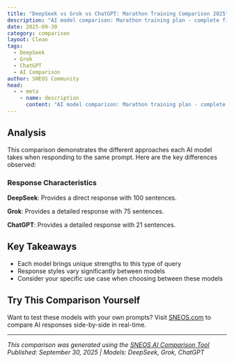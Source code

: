 ```yaml
---
title: "DeepSeek vs Grok vs ChatGPT: Marathon Training Comparison 2025"
description: "AI model comparison: Marathon training plan - complete first marathon injury-free..."
date: 2025-09-30
category: comparison
layout: Clean
tags:
  - DeepSeek
  - Grok
  - ChatGPT
  - AI Comparison
author: SNEOS Community
head:
  - - meta
    - name: description
      content: "AI model comparison: Marathon training plan - complete first marathon injury-free..."
---
```


<ChatComparison
  title="DeepSeek vs Grok vs ChatGPT: Marathon Training Comparison 2025"
  prompt="Marathon training plan - complete first marathon injury-free"
  :responses='{
    "DeepSeek": "Of course. This is an excellent goal. The key to an injury-free first marathon is a philosophy of **patience, consistency, and listening to your body.**\n\nThis plan is a template designed for a beginner with a good base fitness level (able to run 3 miles / 5 km comfortably, 3-4 times a week). It follows a classic, conservative approach with a 20-week timeline.\n\n### The Golden Rules for an Injury-Free Marathon\n\n1.  **The 10% Rule:** Never increase your total weekly mileage by more than 10% from the previous week.\n2.  **Listen to Your Body:** Pain is different from discomfort. Sharp, localized, or persistent pain is a stop sign. General fatigue is normal.\n3.  **The Long Run is Sacred:** This is the cornerstone of your training. Do not skip it, but also don\u0027t be afraid to adjust it if you\u0027re feeling unwell or overly fatigued.\n4.  **Recovery is Training:** The adaptations that make you stronger happen when you rest, not when you run.\n5.  **Nutrition \u0026 Hydration are Non-Negotiable:** Fueling your body properly is as important as the running itself.\n\n---\n\n### The 20-Week Training Plan\n\n**Key:**\n*   **Mon/Tue/Wed/Thu/Fri/Sat/Sun:** Days of the week.\n*   **XT:** Cross-training (30-45 mins). Examples: cycling, swimming, elliptical, strength training.\n*   **Strength:** Full-body strength training (30-45 mins). Focus on core, glutes, legs, and back.\n*   **Rest:** *Actual rest.* No running, no intense cross-training. Active recovery like walking or gentle stretching is fine.\n\n| Week | Monday | Tuesday | Wednesday | Thursday | Friday | Saturday (Long Run) | Sunday |\n| :--- | :--- | :--- | :--- | :--- | :--- | :--- | :--- |\n| **1** | Rest | 3 mi Easy | XT | 3 mi Easy | Rest | 4 mi | Rest or Walk |\n| **2** | Rest | 3 mi Easy | XT | 3 mi Easy | Rest | 5 mi | Rest or Walk |\n| **3** | Rest | 3.5 mi Easy | XT | 3.5 mi Easy | Rest | 6 mi | Rest or Walk |\n| **4** | Rest | 3.5 mi Easy | XT | 3.5 mi Easy | Rest | **4 mi** | Rest or Walk |\n| **5** | Rest | 4 mi Easy | XT | 4 mi Easy | Rest | 7 mi | Rest or Walk |\n| **6** | Rest | 4 mi Easy | XT | 4 mi Easy | Rest | 8 mi | Rest or Walk |\n| **7** | Rest | 4.5 mi Easy | XT | 4.5 mi Easy | Rest | 9 mi | Rest or Walk |\n| **8** | Rest | 4.5 mi Easy | XT | 4.5 mi Easy | Rest | **6 mi** | Rest or Walk |\n| **9** | Rest | 5 mi Easy | XT | 5 mi Easy | Rest | 10 mi | Rest or Walk |\n| **10**| Rest | 5 mi Easy | XT | 5 mi Easy | Rest | 11 mi | Rest or Walk |\n| **11**| Rest | 5 mi Easy | XT | 5 mi Easy | Rest | 12 mi | Rest or Walk |\n| **12**| Rest | 5 mi Easy | XT | 5 mi Easy | Rest | **8 mi** | Rest or Walk |\n| **13**| Rest | 5 mi Easy | XT | 5 mi Easy | Rest | 14 mi | Rest or Walk |\n| **14**| Rest | 5 mi Easy | XT | 5 mi Easy | Rest | 16 mi | Rest or Walk |\n| **15**| Rest | 5 mi Easy | XT | 5 mi Easy | Rest | 18 mi | Rest or Walk |\n| **16**| Rest | 5 mi Easy | XT | 5 mi Easy | Rest | **10 mi** | Rest or Walk |\n| **17**| Rest | 4 mi Easy | XT | 4 mi Easy | Rest | 20 mi | Rest or Walk |\n| **18**| Rest | 4 mi Easy | XT | 4 mi Easy | Rest | 12 mi | Rest or Walk |\n| **19**| Rest | 3 mi Easy | XT | 3 mi Easy | Rest | 8 mi | Rest or Walk |\n| **20**| Rest | 2 mi Easy | Rest | 20-30 min Walk | Rest | **Marathon!** | **Celebrate!** |\n\n---\n\n### Detailed Breakdown of Workouts \u0026 Principles\n\n#### 1. Run Types \u0026 Paces\n*   **Easy Run (Most of your runs):** You should be able to hold a conversation comfortably. This builds your aerobic base without excessive stress.\n*   **Long Run:** The most important run of the week. Run it 60-90 seconds per mile slower than your goal marathon pace. **Practice your race day nutrition and hydration on these runs.**\n*   **Cross-Training (XT):** Low-impact cardio to build fitness while giving your running muscles and joints a break.\n*   **Strength Training:** **Crucial for injury prevention.** Focus on:\n    *   **Core:** Planks, bird-dogs, dead bugs.\n    *   **Legs \u0026 Glutes:** Squats, lunges, glute bridges, calf raises.\n    *   **Full Body:** Push-ups, rows (with bands or dumbbells).\n\n#### 2. The Taper (Weeks 18-20)\nYou will feel tired, sluggish, and maybe even a little crazy. This is normal! Trust the process. The taper allows your body to repair all the micro-damage from training and store energy. **Do not try to \u0022get in one last hard workout.\u0022**\n\n#### 3. Injury Prevention \u0026 Recovery\n*   **Dynamic Warm-Up (5-10 mins before runs):** Leg swings, high knees, butt kicks, walking lunges.\n*   **Cool-Down \u0026 Static Stretching (5-10 mins after runs):** Focus on quads, hamstrings, glutes, calves, and hip flexors. Hold each stretch for 30 seconds.\n*   **Foam Rolling:** Roll your legs, glutes, and IT bands regularly, especially after long runs.\n*   **Sleep:** Aim for 7-9 hours per night. This is when your body repairs itself.\n*   **Listen to Your Body:** If something hurts, take an extra rest day or swap a run for cross-training. It\u0027s better to miss one run than the entire marathon.\n\n#### 4. Nutrition \u0026 Hydration\n*   **Daily:** Eat a balanced diet with plenty of complex carbs (whole grains, oats), lean protein (chicken, fish, tofu), and healthy fats (avocado, nuts).\n*   **Before Long Runs:** Eat a carb-based meal 2-3 hours before (e.g., oatmeal with banana, toast with peanut butter).\n*   **During Long Runs (PRACTICE THIS!):**\n    *   **Fuel:** Take in 30-60 grams of carbs per hour after the first 45-60 minutes. Use gels, chews, or real food (e.g., dates). Practice with the products available on your race course.\n    *   **Hydration:** Drink water and/or an electrolyte drink regularly. Don\u0027t wait until you\u0027re thirsty.\n*   **After Runs:** Within 30-60 minutes, consume a mix of protein and carbs (e.g., chocolate milk, a smoothie, yogurt with fruit) to kickstart recovery.\n\n#### 5. Gear\n*   **Shoes:** Get properly fitted at a running specialty store. Do your long runs in the shoes you plan to race in. Have a second, newer pair broken in by race day.\n*   **Apparel:** Wear technical, moisture-wicking fabrics. **Nothing new on race day!** Test all your gear (shoes, socks, shorts, shirt, fuel belt) on your long runs.\n\n### Final Race Week \u0026 Race Day Tips\n\n*   **Carb-Loading (Days 2-3 before):** Increase your carb intake while decreasing fat and fiber. Don\u0027t overeat; just shift the ratio of your meals.\n*   **Hydrate:** Drink water consistently all week.\n*   **Race Day Breakfast:** Eat the same breakfast you practiced before your long runs, 2-3 hours before the start.\n*   **Race Pace:** Start **SLOW**. The adrenaline will make you want to go out fast. Don\u0027t. Stick to your planned pace for the first half. You can always speed up later if you feel good.\n*   **Enjoy it!** Soak in the atmosphere, thank the volunteers, and smile. You\u0027ve earned it.\n\nThis plan is a guide. Be consistent, be patient, and be smart. Your goal is to get to the start line healthy and the finish line strong. Good luck",
    "Grok": "Completing your first marathon injury-free requires a structured training plan that balances running volume, intensity, recovery, strength training, and injury prevention. Below is a 16-week marathon training plan tailored for beginners with the goal of finishing injury-free. This plan assumes you have a base level of fitness (able to run 3-5 miles comfortably a few times a week). If you\u0027re starting from scratch, consider building up to this level first over 8-12 weeks.\n\n### Key Principles for Injury-Free Training\n1. **Gradual Progression**: Increase mileage by no more than 10% per week to avoid overuse injuries.\n2. **Rest and Recovery**: Incorporate rest days and easy runs to allow your body to adapt.\n3. **Cross-Training**: Build strength and endurance without overloading your joints.\n4. **Strength Training**: Strengthen muscles to support running form and prevent imbalances.\n5. **Listen to Your Body**: If you feel pain (beyond normal muscle fatigue), rest or adjust your plan.\n6. **Proper Gear**: Wear well-fitted running shoes (replace every 300-500 miles) and moisture-wicking clothing.\n7. **Nutrition and Hydration**: Fuel properly with carbs, protein, and hydration to aid recovery.\n8. **Warm-Up and Cool-Down**: Include dynamic stretches before runs and static stretches after to improve flexibility.\n\n### Weekly Structure Overview\n- **Duration**: 16 weeks (can be extended to 20 weeks for more gradual progression)\n- **Runs**: 3-4 runs per week (easy runs, tempo or speed work, long run)\n- **Cross-Training**: 1-2 days of low-impact activity (cycling, swimming, yoga)\n- **Strength Training**: 1-2 sessions per week focusing on core, hips, and legs\n- **Rest Days**: 1-2 full rest days per week\n- **Peak Mileage**: Around 35-40 miles per week (adjust based on comfort)\n\n### 16-Week Marathon Training Plan\n**Notes**:\n- Mileage is approximate; adjust based on your pace and comfort.\n- Easy runs should be at a conversational pace (you can talk without gasping).\n- Long runs should be 1-2 minutes per mile slower than your easy pace.\n- If a week feels too hard, repeat it before moving on.\n\n#### Weeks 1-4: Building a Base\nFocus on consistency, form, and endurance. Keep intensity low.\n- **Weekly Mileage**: 15-20 miles\n- **Monday**: Rest or Cross-Train (30 min easy cycling/yoga)\n- **Tuesday**: Easy Run (3-4 miles)\n- **Wednesday**: Strength Training (focus on core, glutes, legs) \u002B 30 min cross-train\n- **Thursday**: Easy Run (3-4 miles)\n- **Friday**: Rest\n- **Saturday**: Long Run (5-8 miles, slow pace)\n- **Sunday**: Easy Run or Cross-Train (3 miles or 30-40 min)\n\n**Injury Prevention Tip**: Start foam rolling or using a massage gun to release tight muscles (calves, hamstrings, quads).\n\n#### Weeks 5-8: Building Endurance\nIncrease long run distance and introduce light speed work.\n- **Weekly Mileage**: 20-30 miles\n- **Monday**: Rest or Cross-Train (30-40 min)\n- **Tuesday**: Easy Run \u002B Speed Work (4-5 miles total; e.g., 1 mile warm-up, 5x400m at faster pace with 2 min jog between, 1 mile cool-down)\n- **Wednesday**: Strength Training \u002B 30 min cross-train\n- **Thursday**: Easy Run (4-6 miles)\n- **Friday**: Rest\n- **Saturday**: Long Run (8-12 miles)\n- **Sunday**: Easy Run or Cross-Train (3-5 miles or 40 min)\n\n**Injury Prevention Tip**: Pay attention to any niggling pains. Address tightness with stretching or a rest day. Consider a weekly physical therapy or mobility session if possible.\n\n#### Weeks 9-12: Peak Build-Up\nFocus on longer runs and simulate race conditions.\n- **Weekly Mileage**: 30-40 miles\n- **Monday**: Rest or Cross-Train (40 min)\n- **Tuesday**: Tempo Run (5-7 miles total; e.g., 1 mile warm-up, 3-4 miles at a \u0022hard but sustainable\u0022 pace, 1 mile cool-down)\n- **Wednesday**: Strength Training \u002B 30-40 min cross-train\n- **Thursday**: Easy Run (5-7 miles)\n- **Friday**: Rest\n- **Saturday**: Long Run (12-16 miles; practice race-day nutrition and hydration)\n- **Sunday**: Easy Run or Cross-Train (4-6 miles or 40-50 min)\n\n**Injury Prevention Tip**: Test your race-day shoes, socks, and gear during long runs to avoid blisters or chafing. Hydrate and refuel during runs over 90 minutes.\n\n#### Weeks 13-15: Peak and Maintenance\nHit your longest runs while maintaining intensity.\n- **Weekly Mileage**: 35-40 miles (Week 13-14), 25-30 miles (Week 15)\n- **Monday**: Rest or Cross-Train (40 min)\n- **Tuesday**: Tempo Run (6-8 miles total; same structure as above)\n- **Wednesday**: Strength Training \u002B 30-40 min cross-train\n- **Thursday**: Easy Run (5-7 miles)\n- **Friday**: Rest\n- **Saturday**: Long Run (Week 13: 18 miles, Week 14: 20 miles, Week 15: 12-14 miles)\n- **Sunday**: Easy Run or Cross-Train (4-6 miles or 40-50 min)\n\n**Injury Prevention Tip**: Don\u2019t push through sharp pain during long runs. If something feels off, cut the run short and rest. Focus on sleep (aim for 7-9 hours nightly) for recovery.\n\n#### Week 16: Taper and Race Week\nReduce mileage to recover and feel fresh for race day.\n- **Weekly Mileage**: 15-20 miles (pre-race)\n- **Monday**: Rest or Cross-Train (30 min)\n- **Tuesday**: Easy Run (3-4 miles)\n- **Wednesday**: Easy Run (2-3 miles with a few 30-sec strides at race pace)\n- **Thursday**: Rest or 20 min light jog\n- **Friday**: Rest\n- **Saturday**: Easy Shakeout Run (1-2 miles, very slow)\n- **Sunday**: Race Day! (26.2 miles)\n\n**Race Day Tips**:\n- Stick to a conservative pace for the first 20 miles (aim for a pace you can maintain; many first-timers target 4:30-5:30 finish time).\n- Hydrate at every aid station and use gels or fuel as practiced.\n- Walk through aid stations if needed to avoid spills or fatigue.\n- If you feel pain, slow down or walk\u2014finishing is the goal, not speed.\n\n### Strength Training Routine (1-2x per Week)\nFocus on exercises to support running mechanics and prevent injury. Do 2-3 sets of 10-15 reps each:\n- **Squats** (bodyweight or with light dumbbells) \u2013 for quads and glutes\n- **Lunges** (forward or reverse) \u2013 for balance and hip stability\n- **Glute Bridges** \u2013 for posterior chain strength\n- **Plank** (30-60 seconds) \u2013 for core stability\n- **Side-Lying Leg Raises** \u2013 for hip abductors\n- **Calf Raises** \u2013 for lower leg strength\n\n### Additional Injury Prevention Tips\n- **Dynamic Warm-Up (5-10 min before runs)**: Leg swings, high knees, butt kicks, walking lunges.\n- **Static Stretching (5-10 min after runs)**: Stretch calves, hamstrings, quads, hip flexors.\n- **Foam Rolling**: Roll out tight areas (IT band, calves, quads) 3-4 times per week.\n- **Ice or Heat**: Use ice for acute soreness or swelling; heat for chronic tightness.\n- **Professional Support**: Consult a coach, physical therapist, or sports doctor if you\u2019re unsure about form or recurring pain.\n\n### Nutrition and Recovery\n- **Carbs**: Fuel runs with complex carbs (oats, rice, pasta) 2-3 hours before long runs.\n- **Protein**: Eat 20-30g protein within 30 min post-run for muscle recovery (e.g., protein shake, yogurt).\n- **Hydration**: Drink water throughout the day; for long runs, practice with sports drinks or electrolyte tabs.\n- **Race Day Fuel**: Use gels, chews, or bananas (whatever you\u2019ve practiced) every 45-60 min during the marathon.\n\n### What to Expect\n- **Soreness**: Normal after long runs, especially early on. It should subside in 1-2 days.\n- **Fatigue**: You\u2019ll feel tired during peak weeks. Taper week will help you recover.\n- **Mental Challenges**: Long runs can be tough mentally. Use music, podcasts, or run with a friend to stay motivated.\n\n### Adjusting the Plan\n- If you miss a run, don\u2019t double up\u2014just move on.\n- If you feel overly fatigued or notice pain, take an extra rest day or cut mileage.\n- For a more conservative approach, extend the plan to 18-20 weeks by adding more gradual mileage increases.\n\nBy following this plan and prioritizing recovery, you\u2019ll increase your chances of completing your first marathon injury-free. Good luck, and enjoy the journey! If you have specific questions (e.g., pace goals, injury history), let me know, and I can tailor the advice further. \uD83C\uDFC3\u200D\u2642\uFE0F",
    "ChatGPT": "Congratulations on deciding to run your first marathon! Finishing a marathon injury-free is an excellent goal and will set you up for future success and enjoyment in running. Here\u0027s a comprehensive 16-week beginner-friendly marathon training plan designed to help you build endurance gradually, avoid injury, and cross that finish line strong.\n\n---\n\n### Key Principles to Stay Injury-Free\n\n- **Gradual Progression:** Increase your weekly mileage by no more than 10% each week.\n- **Proper Footwear:** Invest in good running shoes suitable for your gait and replace them every 300-500 miles.\n- **Cross-Training:** Incorporate low-impact activities like cycling, swimming, or yoga to build strength and flexibility without overloading running muscles.\n- **Rest Days:** Take at least one or two rest days per week to allow recovery.\n- **Listen to Your Body:** Don\u2019t ignore persistent pain\u2014modify workouts as needed.\n- **Warm-Up \u0026 Cool Down:** Always do dynamic stretches before running and static stretches afterward.\n\n---\n\n### 16-Week Injury-Free Marathon Training Plan\n\n| Week | Mon       | Tue              | Wed         | Thu               | Fri       | Sat            | Sun                | Notes                        |\n|-------|-----------|------------------|-------------|-------------------|-----------|----------------|--------------------|------------------------------|\n| 1     | Rest      | 3 miles easy     | Cross-train | 3 miles tempo     | Rest      | 3 miles        | 4 miles long run    | Start easy, focus on form     |\n| 2     | Rest      | 3 miles easy     | Cross-train | 3 miles tempo     | Rest      | 3 miles        | 5 miles long run    | Hydrate well                 |\n| 3     | Rest      | 3 miles easy     | Cross-train | 4 miles tempo     | Rest      | 3 miles        | 6 miles long run    | Add strength training         |\n| 4     | Rest      | 3 miles easy     | Cross-train | 4 miles tempo     | Rest      | 3 miles        | 7 miles long run    | Include foam rolling          |\n| 5     | Rest      | 4 miles easy     | Cross-train | 4 miles tempo     | Rest      | 3 miles        | 8 miles long run    | Increase protein intake       |\n| 6     | Rest      | 4 miles easy     | Cross-train | 5 miles tempo     | Rest      | 3 miles        | 9 miles long run    | Focus on consistent pacing    |\n| 7     | Rest      | 4 miles easy     | Cross-train | 5 miles tempo     | Rest      | 3 miles        | 10 miles long run   | Schedule a yoga session       |\n| 8     | Rest      | 4 miles easy     | Cross-train | 5 miles tempo     | Rest      | 3 miles        | 11 miles long run   | Mid-plan easy week if needed  |\n| 9     | Rest      | 5 miles easy     | Cross-train | 5 miles tempo     | Rest      | 3 miles        | 12 miles long run   | Check shoes and gear          |\n| 10    | Rest      | 5 miles easy     | Cross-train | 6 miles tempo     | Rest      | 3 miles        | 13 miles long run   | Increase hydration strategy   |\n| 11    | Rest      | 5 miles easy     | Cross-train | 6 miles tempo     | Rest      | 3 miles        | 14 miles long run   | Avoid overtraining            |\n| 12    | Rest      | 5 miles easy     | Cross-train | 6 miles tempo     | Rest      | 3 miles        | 15 miles long run   | Plan nutrition for race day   |\n| 13    | Rest      | 4 miles easy     | Cross-train | 5 miles tempo     | Rest      | 3 miles        | 12 miles long run   | Begin taper                   |\n| 14    | Rest      | 4 miles easy     | Cross-train | 4 miles tempo     | Rest      | 3 miles        | 8 miles long run    | Focus on recovery             |\n| 15    | Rest      | 3 miles easy     | Cross-train | 3 miles tempo     | Rest      | 2 miles easy   | 6 miles long run    | Rest well and sleep           |\n| 16    | Rest      | 2 miles easy     | Rest        | 2 miles easy      | Rest      | Rest           | **Race Day!**       | Good luck and enjoy!          |\n\n---\n\n### Additional Tips:\n\n- **Nutrition:** Eat a balanced diet rich in carbohydrates, protein, and healthy fats. Practice your marathon day fueling strategy on long runs.\n- **Hydration:** Drink water regularly, and during long runs, try electrolyte drinks.\n- **Sleep:** Aim for 7-9 hours of quality sleep per night.\n- **Form:** Maintain a relaxed but upright posture, short cadence, and midfoot strike to reduce injury risk.\n- **Consult Professionals:** If unsure about pain or injury, see a physiotherapist or sports medicine specialist.\n\n---\n\nFeel free to adjust this plan based on your fitness level and schedule. Most importantly, enjoy the process and celebrate your progress along the way! If you want, I can also provide advice on nutrition, gear, or race day strategy. Just ask!"
  }'
  published-date="16:54"
/>

## Analysis

This comparison demonstrates the different approaches each AI model takes when responding to the same prompt. Here are the key differences observed:

### Response Characteristics

**DeepSeek**: Provides a direct response with 100 sentences. 

**Grok**: Provides a detailed response with 75 sentences. 

**ChatGPT**: Provides a detailed response with 21 sentences. 

## Key Takeaways

- Each model brings unique strengths to this type of query
- Response styles vary significantly between models
- Consider your specific use case when choosing between these models

## Try This Comparison Yourself

Want to test these models with your own prompts? Visit [SNEOS.com](https://sneos.com) to compare AI responses side-by-side in real-time.

---

*This comparison was generated using the [SNEOS AI Comparison Tool](https://sneos.com)*
*Published: September 30, 2025 | Models: DeepSeek, Grok, ChatGPT*
